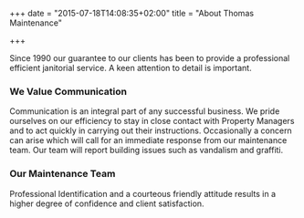 +++
date = "2015-07-18T14:08:35+02:00"
title = "About Thomas Maintenance"

+++

Since 1990 our guarantee to our clients has been to provide a professional efficient janitorial service.  A keen attention to detail is important.

### We Value Communication

Communication is an integral part of any successful business. We pride ourselves on our efficiency to stay in close contact with Property Managers and to act quickly in carrying out their instructions. Occasionally a concern can arise which will call for an immediate response from our maintenance team. Our team will report building issues such as vandalism and graffiti.

### Our Maintenance Team

Professional Identification and a courteous friendly attitude results in a higher degree of confidence and client satisfaction.

